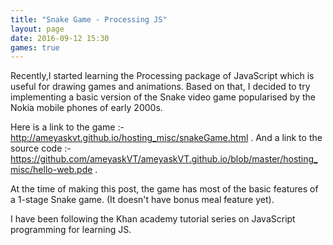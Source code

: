 ```yaml
---
title: "Snake Game - Processing JS"
layout: page
date: 2016-09-12 15:30
games: true
---
```


Recently,I started learning the Processing package of JavaScript which is useful for drawing games and animations. Based on that, I decided to try implementing a basic version of the Snake video game popularised by the Nokia mobile phones of early 2000s. 

Here is a link to the game :- http://ameyaskvt.github.io/hosting_misc/snakeGame.html . 
And a link to the source code :- https://github.com/ameyaskVT/ameyaskVT.github.io/blob/master/hosting_misc/hello-web.pde .

At the time of making this post, the game has most of the basic features of a 1-stage Snake game. (It doesn't have bonus meal feature yet).

I have been following the Khan academy tutorial series on JavaScript programming for learning JS. 
